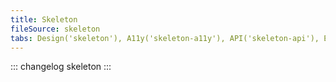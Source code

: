 ```yaml
---
title: Skeleton
fileSource: skeleton
tabs: Design('skeleton'), A11y('skeleton-a11y'), API('skeleton-api'), Example('skeleton-code'), Changelog('skeleton-changelog')
---
```


::: changelog skeleton :::
